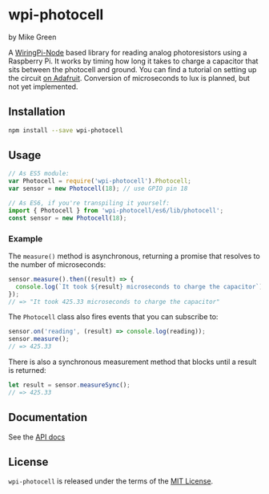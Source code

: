 # wpi-photocell

by Mike Green

A [WiringPi-Node](https://www.npmjs.com/package/wiring-pi) based library for reading analog photoresistors using a Raspberry Pi. It works by timing
how long it takes to charge a capacitor that sits between the photocell and ground. You can find a tutorial on setting up the circuit [on Adafruit](https://learn.adafruit.com/basic-resistor-sensor-reading-on-raspberry-pi/basic-photocell-reading). Conversion of microseconds to lux is planned, but not yet implemented.

## Installation

```sh
npm install --save wpi-photocell
```

## Usage

```js
// As ES5 module:
var Photocell = require('wpi-photocell').Photocell;
var sensor = new Photocell(18); // use GPIO pin 18
```

```js
// As ES6, if you're transpiling it yourself:
import { Photocell } from 'wpi-photocell/es6/lib/photocell';
const sensor = new Photocell(18);
```

### Example

The `measure()` method is asynchronous, returning a promise that resolves to the number of microseconds:

```js
sensor.measure().then((result) => {
  console.log(`It took ${result} microseconds to charge the capacitor`);
});
// => "It took 425.33 microseconds to charge the capacitor"
```

The `Photocell` class also fires events that you can subscribe to:

```js
sensor.on('reading', (result) => console.log(reading));
sensor.measure();
// => 425.33
```

There is also a synchronous measurement method that blocks until a result is returned:

```js
let result = sensor.measureSync();
// => 425.33
```

## Documentation

See the [API docs](./doc/api.md)

## License

`wpi-photocell` is released under the terms of the [MIT License](./LICENSE).
